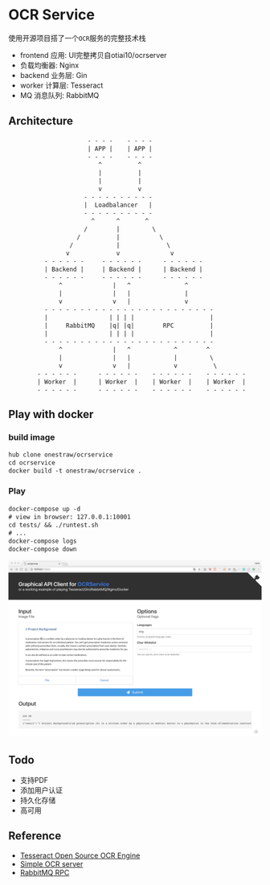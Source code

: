 # OCR Service

使用开源项目搭了一个`OCR`服务的完整技术栈

- frontend 应用: UI完整拷贝自otiai10/ocrserver
- 负载均衡器: Nginx
- backend 业务层: Gin
- worker 计算层: Tesseract
- MQ 消息队列: RabbitMQ

## Architecture

                          - - - -    - - - -
                          | APP |    | APP |
                          - - - -    - - - -
                             ^          ^
                             |          |
                             |          |
                             v          v
                         - - - - - - - - - -
                         |  Loadbalancer   |
                         - - - - - - - - - -
                           ^      ^       ^
                         /        |         \
                       /          |           \
                     /            |             \
                    v             v              v
              - - - - - -     - - - - - -      - - - - - -
              | Backend |     | Backend |      | Backend |
              - - - - - -     - - - - - -      - - - - - -
                  ^              |   ^               ^ 
                  |              |   |               |
                  v              v   |               v
              - - - - - - - - - - - - - - - - - - - - - - - -
              |                 | | | |                     |
              |     RabbitMQ    |q| |q|        RPC          |
              |                 | | | |                     |
              - - - - - - - - - - - - - - - - - - - - - - - -
                  ^              |   ^            ^        ^ 
                  |              |   |            |         \
                  v              v   |            v          \
            - - - - - -      - - - - - -    - - - - - -    - - - - - -
            | Worker  |      | Worker  |    | Worker  |    | Worker  |
            - - - - - -      - - - - - -    - - - - - -    - - - - - -

## Play with docker

### build image

    hub clone onestraw/ocrservice
    cd ocrservice
    docker build -t onestraw/ocrservice .

### Play

    docker-compose up -d
    # view in browser: 127.0.0.1:10001
    cd tests/ && ./runtest.sh
    # ...
    docker-compose logs
    docker-compose down

![ocrservice-ui](./ocrservice-ui.jpg)

## Todo

- 支持PDF
- 添加用户认证
- 持久化存储
- 高可用

## Reference

- [Tesseract Open Source OCR Engine](https://github.com/tesseract-ocr/tesseract)
- [Simple OCR server](https://github.com/otiai10/ocrserver)
- [RabbitMQ RPC](http://www.rabbitmq.com/tutorials/tutorial-six-go.html)
